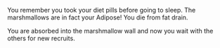 You remember you took your diet pills before going to sleep.
The marshmallows are in fact your Adipose!
You die from fat drain.

You are absorbed into the marshmallow wall and now you wait with the others for new recruits.

